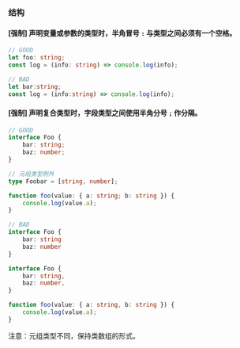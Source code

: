 
### 结构

#### [强制] 声明变量或参数的类型时，半角冒号 `:` 与类型之间必须有一个空格。

```ts
// GOOD
let foo: string;
const log = (info: string) => console.log(info);

// BAD
let bar:string;
const log = (info:string) => console.log(info);
```

#### [强制] 声明复合类型时，字段类型之间使用半角分号 `;` 作分隔。

```ts
// GOOD
interface Foo {
    bar: string;
    baz: number;
}

// 元组类型例外
type Foobar = [string, number];

function foo(value: { a: string; b: string }) {
    console.log(value.a);
}

// BAD
interface Foo {
    bar: string
    baz: number
}

interface Foo {
    bar: string,
    baz: number,
}

function foo(value: { a: string, b: string }) {
    console.log(value.a);
}
```

注意：元组类型不同，保持类数组的形式。
